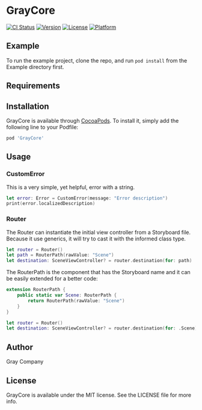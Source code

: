 # GrayCore

[![CI Status](https://img.shields.io/travis/admin-graycompany/GrayCore.svg?style=flat)](https://travis-ci.org/admin-graycompany/GrayCore)
[![Version](https://img.shields.io/cocoapods/v/GrayCore.svg?style=flat)](https://cocoapods.org/pods/GrayCore)
[![License](https://img.shields.io/cocoapods/l/GrayCore.svg?style=flat)](https://cocoapods.org/pods/GrayCore)
[![Platform](https://img.shields.io/cocoapods/p/GrayCore.svg?style=flat)](https://cocoapods.org/pods/GrayCore)

## Example

To run the example project, clone the repo, and run `pod install` from the Example directory first.

## Requirements

## Installation

GrayCore is available through [CocoaPods](https://cocoapods.org). To install
it, simply add the following line to your Podfile:

```ruby
pod 'GrayCore'
```

## Usage

### CustomError

This is a very simple, yet helpful, error with a string.

```swift
let error: Error = CustomError(message: "Error description")
print(error.localizedDescription)
```

### Router

The Router can instantiate the initial view controller from  a Storyboard file. Because it use generics, it will try to cast it with the informed class type.

```swift
let router = Router()
let path = RouterPath(rawValue: "Scene")
let destination: SceneViewController? = router.destination(for: path)
```

The RouterPath is the component that has the Storyboard name and it can be easily extended for a better code:

```swift
extension RouterPath {
	public static var Scene: RouterPath {
		return RouterPath(rawValue: "Scene")
	}
}

let router = Router()
let destination: SceneViewController? = router.destination(for: .Scene)
```

## Author

Gray Company

## License

GrayCore is available under the MIT license. See the LICENSE file for more info.
